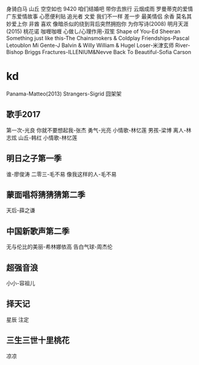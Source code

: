 身骑白马
山丘
空空如也
9420
咱们结婚吧
带你去旅行
云烟成雨
罗曼蒂克的爱情
广东爱情故事
心愿便利贴
追光者
文爱
我们不一样
差一步
最美情侣
余香
莫名其妙爱上你
非酋
喜欢
像暗杀似的绕到背后突然拥抱你
为你写诗(2008)
明月天涯(2015)
桃花诺
咖喱咖喱
心做し/心理作用-双笙
Shape of You-Ed Sheeran
Something just like this-The Chainsmokers & Coldplay
Friendships-Pascal Letoublon
Mi Gente-J Balvin & Willy William & Hugel
Loser-米津玄师
River-Bishop Briggs
Fractures-ILLENIUM&Nevve
Back To Beautiful-Sofia Carson
# kd
Panama-Matteo(2013)
Strangers-Sigrid
囧架架
## 歌手2017
第一次-光良
你就不要想起我-张杰
勇气-光亮
小情歌-林忆莲
男孩-梁博
离人-林志炫
山丘-韩红
小情歌-林忆莲
## 明日之子第一季
谁-廖俊涛
二零三-毛不易
像我这样的人-毛不易
## 蒙面唱将猜猜猜第二季
天后-薛之谦
## 中国新歌声第二季
无与伦比的美丽-希林娜依高
告白气球-周杰伦
## 超强音浪
小小-容祖儿
## 择天记
星辰
注定
## 三生三世十里桃花
凉凉